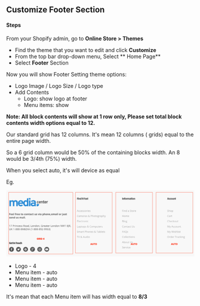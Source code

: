 ## Customize Footer Section

#### Steps

From your Shopify admin, go to **Online Store &gt; Themes**

* Find the theme that you want to edit and click **Customize**
* From the top bar drop-down menu, Select ** Home Page**
* Select **Footer** Section

Now you will show Footer Setting theme options:

* Logo Image / Logo Size / Logo type
* Add Contents
  * Logo: show logo at footer 
  * Menu items: show

**Note:  All block contents will show at 1 row only, Please set total block contents width options equal to 12.**

Our standard grid has 12 columns. It's mean 12 columns \( grids\)  equal to the entire page width.

So a 6 grid column  would be 50% of the containing blocks width. An 8 would be 3/4th \(75%\) width.

When you select auto, it's will device as equal

Eg. 

![](/assets/footer-grid.png)
* Logo -  4
* Menu item -  auto
* Menu item - auto
* Menu item - auto

It's mean that each Menu item will has width equal to **8/3**




